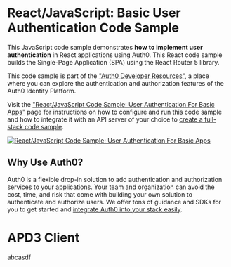 # React/JavaScript: Basic User Authentication Code Sample

This JavaScript code sample demonstrates **how to implement user authentication** in React applications using Auth0. This React code sample builds the Single-Page Application (SPA) using the React Router 5 library.

This code sample is part of the ["Auth0 Developer Resources"](https://developer.auth0.com/resources), a place where you can explore the authentication and authorization features of the Auth0 Identity Platform.

Visit the ["React/JavaScript Code Sample: User Authentication For Basic Apps"](https://developer.auth0.com/resources/code-samples/spa/react/basic-authentication/v17-javascript-react-router-5) page for instructions on how to configure and run this code sample and how to integrate it with an API server of your choice to [create a full-stack code sample](https://developer.auth0.com/resources/code-samples/full-stack/hello-world/basic-access-control/spa).

[![React/JavaScript Code Sample: User Authentication For Basic Apps](https://cdn.auth0.com/blog/hub/code-samples/spa/react-javascript/basic-authentication.png)](https://developer.auth0.com/resources/code-samples/spa/react/basic-authentication/v17-javascript-react-router-5)

## Why Use Auth0?

Auth0 is a flexible drop-in solution to add authentication and authorization services to your applications. Your team and organization can avoid the cost, time, and risk that come with building your own solution to authenticate and authorize users. We offer tons of guidance and SDKs for you to get started and [integrate Auth0 into your stack easily](https://developer.auth0.com/resources/code-samples/full-stack).

# APD3 Client

abcasdf